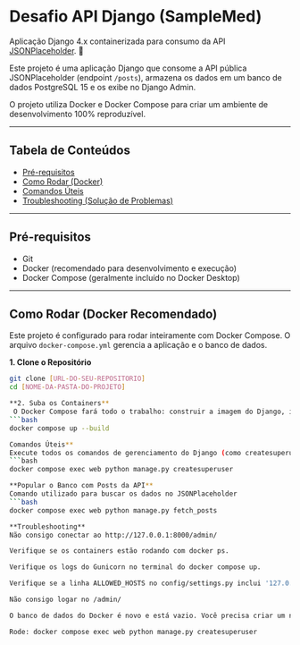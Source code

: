 # Desafio API Django (SampleMed)

Aplicação Django 4.x containerizada para consumo da API [JSONPlaceholder](https://jsonplaceholder.typicode.com/). 🎯

Este projeto é uma aplicação Django que consome a API pública JSONPlaceholder (endpoint `/posts`), armazena os dados em um banco de dados PostgreSQL 15 e os exibe no Django Admin.

O projeto utiliza Docker e Docker Compose para criar um ambiente de desenvolvimento 100% reproduzível.

---

## Tabela de Conteúdos

- [Pré-requisitos](#pré-requisitos)
- [Como Rodar (Docker)](#como-rodar-docker-recomendado)
- [Comandos Úteis](#comandos-úteis)
- [Troubleshooting (Solução de Problemas)](#troubleshooting-solução-de-problemas)

---

## Pré-requisitos

- Git
- Docker (recomendado para desenvolvimento e execução)
- Docker Compose (geralmente incluído no Docker Desktop)

---

## Como Rodar (Docker Recomendado)

Este projeto é configurado para rodar inteiramente com Docker Compose. O arquivo `docker-compose.yml` gerencia a aplicação e o banco de dados.

**1. Clone o Repositório**
```bash
git clone [URL-DO-SEU-REPOSITORIO]
cd [NOME-DA-PASTA-DO-PROJETO]

**2. Suba os Containers**
 O Docker Compose fará todo o trabalho: construir a imagem do Django, iniciar o banco de dados Postgres (com as credenciais definidas no docker-compose.yml) e aplicar as migrações automaticamente.
```bash
docker compose up --build

Comandos Úteis**
Execute todos os comandos de gerenciamento do Django (como createsuperuser) usando docker compose exec
```bash
docker compose exec web python manage.py createsuperuser

**Popular o Banco com Posts da API**
Comando utilizado para buscar os dados no JSONPlaceholder
```bash
docker compose exec web python manage.py fetch_posts

**Troubleshooting**
Não consigo conectar ao http://127.0.0.1:8000/admin/

Verifique se os containers estão rodando com docker ps.

Verifique os logs do Gunicorn no terminal do docker compose up.

Verifique se a linha ALLOWED_HOSTS no config/settings.py inclui '127.0.0.1' e 'localhost'.

Não consigo logar no /admin/

O banco de dados do Docker é novo e está vazio. Você precisa criar um novo super-usuário.

Rode: docker compose exec web python manage.py createsuperuser